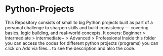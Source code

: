 # Python-Projects
This Repository consists of small to big Python projects built as part of a personal challenge to sharpen skills and build consistency — covering basics, logic building, and real-world concepts. It covers: Beginner > Intermediate > intermediate+ > Advanced > Professional
Inside this folder you can access the codes for different python projects (programs) you can click on Add via files...
to see the description and also the code.
